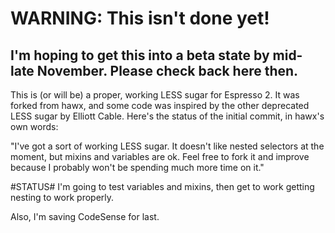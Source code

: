 # WARNING: This isn't done yet! #

## I'm hoping to get this into a beta state by mid-late November. Please check back here then. ##

This is (or will be) a proper, working LESS sugar for Espresso 2. It was forked from hawx, and some code was inspired by the other deprecated LESS sugar by Elliott Cable. Here's the status of the initial commit, in hawx's own words:

"I've got a sort of working LESS sugar. It doesn't like nested selectors at the moment, but mixins and variables are ok. Feel free to fork it and improve because I probably won't be spending much more time on it."

#STATUS#
I'm going to test variables and mixins, then get to work getting nesting to work properly.

Also, I'm saving CodeSense for last.